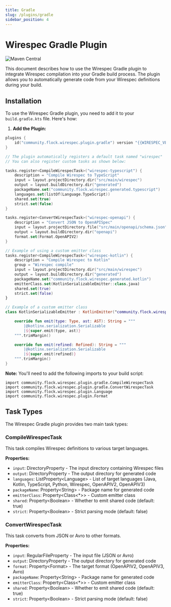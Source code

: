 ```yaml
---
title: Gradle
slug: /plugins/gradle
sidebar_position: 4
---
```


# Wirespec Gradle Plugin

![Maven Central](https://img.shields.io/maven-central/v/community.flock.wirespec.plugin.maven/wirespec-maven-plugin)

This document describes how to use the Wirespec Gradle plugin to integrate Wirespec compilation into your Gradle build process. The plugin allows you to automatically generate code from your Wirespec definitions during your build.

## Installation

To use the Wirespec Gradle plugin, you need to add it to your `build.gradle.kts` file. Here's how:

1. **Add the Plugin:**

```kts
plugins {
    id("community.flock.wirespec.plugin.gradle") version "{{WIRESPEC_VERSION}}"
}

// The plugin automatically registers a default task named "wirespec"
// You can also register custom tasks as shown below:

tasks.register<CompileWirespecTask>("wirespec-typescript") {
    description = "Compile Wirespec to TypeScript"
    input = layout.projectDirectory.dir("src/main/wirespec")
    output = layout.buildDirectory.dir("generated")
    packageName.set("community.flock.wirespec.generated.typescript")
    languages.set(listOf(Language.TypeScript))
    shared.set(true)
    strict.set(false)
}

tasks.register<ConvertWirespecTask>("wirespec-openapi") {
    description = "Convert JSON to OpenAPISpec"
    input = layout.projectDirectory.file("src/main/openapi/schema.json")
    output = layout.buildDirectory.dir("openapi")
    format.set(Format.OpenAPIV2)
}

// Example of using a custom emitter class
tasks.register<CompileWirespecTask>("wirespec-kotlin") {
    description = "Compile Wirespec to Kotlin"
    group = "Wirespec compile"
    input = layout.projectDirectory.dir("src/main/wirespec")
    output = layout.buildDirectory.dir("generated")
    packageName.set("community.flock.wirespec.generated.kotlin")
    emitterClass.set(KotlinSerializableEmitter::class.java)
    shared.set(true)
    strict.set(false)
}

// Example of a custom emitter class
class KotlinSerializableEmitter : KotlinEmitter("community.flock.wirespec.generated.kotlin", noLogger) {

    override fun emit(type: Type, ast: AST): String = """
        |@kotlinx.serialization.Serializable
        |${super.emit(type, ast)}
    """.trimMargin()

    override fun emit(refined: Refined): String = """
        |@kotlinx.serialization.Serializable
        |${super.emit(refined)}
    """.trimMargin()
}
```

**Note:** You'll need to add the following imports to your build script:
```
import community.flock.wirespec.plugin.gradle.CompileWirespecTask
import community.flock.wirespec.plugin.gradle.ConvertWirespecTask
import community.flock.wirespec.plugin.Language
import community.flock.wirespec.plugin.Format
```

## Task Types

The Wirespec Gradle plugin provides two main task types:

### CompileWirespecTask

This task compiles Wirespec definitions to various target languages.

**Properties:**
- `input`: DirectoryProperty - The input directory containing Wirespec files
- `output`: DirectoryProperty - The output directory for generated code
- `languages`: ListProperty&lt;Language&gt; - List of target languages (Java, Kotlin, TypeScript, Python, Wirespec, OpenAPIV2, OpenAPIV3)
- `packageName`: Property&lt;String&gt; - Package name for generated code
- `emitterClass`: Property&lt;Class&lt;*&gt;&gt; - Custom emitter class
- `shared`: Property&lt;Boolean&gt; - Whether to emit shared code (default: true)
- `strict`: Property&lt;Boolean&gt; - Strict parsing mode (default: false)

### ConvertWirespecTask

This task converts from JSON or Avro to other formats.

**Properties:**
- `input`: RegularFileProperty - The input file (JSON or Avro)
- `output`: DirectoryProperty - The output directory for generated code
- `format`: Property&lt;Format&gt; - The target format (OpenAPIV2, OpenAPIV3, Avro)
- `packageName`: Property&lt;String&gt; - Package name for generated code
- `emitterClass`: Property&lt;Class&lt;*&gt;&gt; - Custom emitter class
- `shared`: Property&lt;Boolean&gt; - Whether to emit shared code (default: true)
- `strict`: Property&lt;Boolean&gt; - Strict parsing mode (default: false)